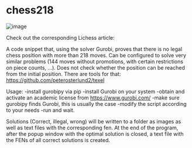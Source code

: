 # chess218

![image](https://github.com/Tobs40/chess218/assets/63099057/30f000d3-0ad6-45cf-92dd-059dc5b34ee6)

Check out the corresponding Lichess article: <TODO>

A code snippet that, using the solver Gurobi, proves that there is no legal chess position with more than 218 moves.
Can be configured to solve very similar problems (144 moves without promotions, with certain restrictions on piece counts, ...).
Does not check whether the position can be reached from the initial position. There are tools for that: https://github.com/peterosterlund2/texel

Usage:
-install gurobipy via pip
-install Gurobi on your system
-obtain and activate an academic license from https://www.gurobi.com/
-make sure gurobipy finds Gurobi, this is usually the case
-modify the script according to your needs
-run and wait.

Solutions (Correct, illegal, wrong) will be written to a folder as images as well as text files with the corresponding fen.
At the end of the program, after the popup window with the optimal solution is closed, a text file with the FENs of all correct solutions is created.
